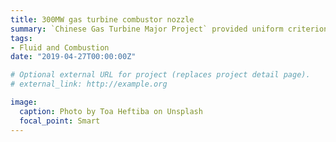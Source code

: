 ```yaml
---
title: 300MW gas turbine combustor nozzle
summary: `Chinese Gas Turbine Major Project` provided uniform criterion for ignition test based on the accomplishment of database and analysis, developed semianalytical correlations for NOx and CO emissions 
tags:
- Fluid and Combustion
date: "2019-04-27T00:00:00Z"

# Optional external URL for project (replaces project detail page).
# external_link: http://example.org

image:
  caption: Photo by Toa Heftiba on Unsplash
  focal_point: Smart
---
```


